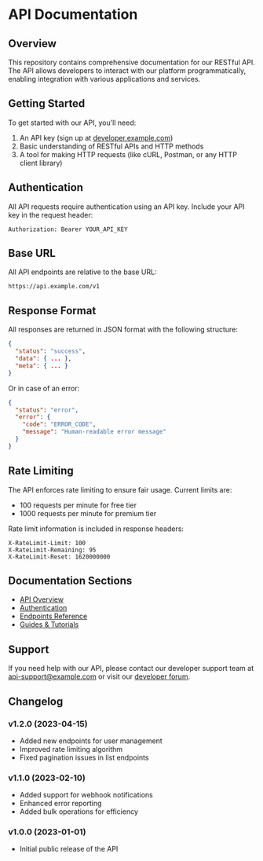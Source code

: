 # API Documentation

## Overview

This repository contains comprehensive documentation for our RESTful API. The API allows developers to interact with our platform programmatically, enabling integration with various applications and services.

## Getting Started

To get started with our API, you'll need:

1. An API key (sign up at [developer.example.com](https://developer.example.com))
2. Basic understanding of RESTful APIs and HTTP methods
3. A tool for making HTTP requests (like cURL, Postman, or any HTTP client library)

## Authentication

All API requests require authentication using an API key. Include your API key in the request header:

```
Authorization: Bearer YOUR_API_KEY
```

## Base URL

All API endpoints are relative to the base URL:

```
https://api.example.com/v1
```

## Response Format

All responses are returned in JSON format with the following structure:

```json
{
  "status": "success",
  "data": { ... },
  "meta": { ... }
}
```

Or in case of an error:

```json
{
  "status": "error",
  "error": {
    "code": "ERROR_CODE",
    "message": "Human-readable error message"
  }
}
```

## Rate Limiting

The API enforces rate limiting to ensure fair usage. Current limits are:

- 100 requests per minute for free tier
- 1000 requests per minute for premium tier

Rate limit information is included in response headers:

```
X-RateLimit-Limit: 100
X-RateLimit-Remaining: 95
X-RateLimit-Reset: 1620000000
```

## Documentation Sections

- [API Overview](./overview/README.md)
- [Authentication](./overview/authentication.md)
- [Endpoints Reference](./endpoints/README.md)
- [Guides & Tutorials](./guides/README.md)

## Support

If you need help with our API, please contact our developer support team at api-support@example.com or visit our [developer forum](https://forum.example.com).

## Changelog

### v1.2.0 (2023-04-15)
- Added new endpoints for user management
- Improved rate limiting algorithm
- Fixed pagination issues in list endpoints

### v1.1.0 (2023-02-10)
- Added support for webhook notifications
- Enhanced error reporting
- Added bulk operations for efficiency

### v1.0.0 (2023-01-01)
- Initial public release of the API 